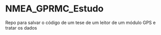 # NMEA_GPRMC_Estudo
Repo para salvar o código de um tese de um leitor de um módulo GPS e tratar os dados
